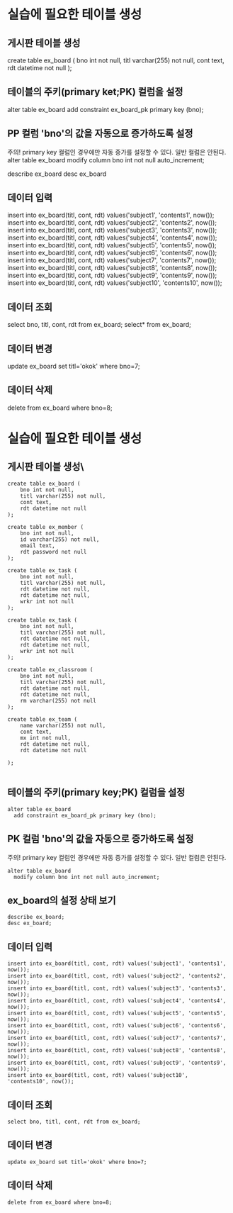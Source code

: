 # 실습에 필요한 테이블 생성

## 게시판 테이블 생성
create table ex_board (
    bno int not null,
    titl varchar(255) not null,
    cont text,
    rdt datetime not null
);

## 테이블의 주키(primary ket;PK) 컬럼을 설정
alter table ex_board
    add constraint ex_board_pk primary key (bno);
    
## PP 컬럼 'bno'의 값을 자동으로 증가하도록 설정
주의! primary key 컬럼인 경우에만 자동 증가를 설정할 수 있다. 일반 컬럼은 안된다.
alter table ex_board
    modify column bno int not null auto_increment;
    
describe ex_board
desc ex_board

## 데이터 입력
insert into ex_board(titl, cont, rdt) values('subject1', 'contents1', now());
insert into ex_board(titl, cont, rdt) values('subject2', 'contents2', now());
insert into ex_board(titl, cont, rdt) values('subject3', 'contents3', now());
insert into ex_board(titl, cont, rdt) values('subject4', 'contents4', now());
insert into ex_board(titl, cont, rdt) values('subject5', 'contents5', now());
insert into ex_board(titl, cont, rdt) values('subject6', 'contents6', now());
insert into ex_board(titl, cont, rdt) values('subject7', 'contents7', now());
insert into ex_board(titl, cont, rdt) values('subject8', 'contents8', now());
insert into ex_board(titl, cont, rdt) values('subject9', 'contents9', now());
insert into ex_board(titl, cont, rdt) values('subject10', 'contents10', now());

## 데이터 조회
select bno, titl, cont, rdt from ex_board;
select* from ex_board;

## 데이터 변경
update ex_board set titl='okok' where bno=7;

## 데이터 삭제
delete from ex_board where bno=8;


# 실습에 필요한 테이블 생성

## 게시판 테이블 생성\
```
create table ex_board (
    bno int not null,
    titl varchar(255) not null,
    cont text,
    rdt datetime not null
);

create table ex_member (
    bno int not null,
    id varchar(255) not null,
    email text,
    rdt password not null
);

create table ex_task (
    bno int not null,
    titl varchar(255) not null,
    rdt datetime not null,
    rdt datetime not null,
    wrkr int not null
);

create table ex_task (
    bno int not null,
    titl varchar(255) not null,
    rdt datetime not null,
    rdt datetime not null,
    wrkr int not null
);

create table ex_classroom (
    bno int not null,
    titl varchar(255) not null,
    rdt datetime not null,
    rdt datetime not null,
    rm varchar(255) not null
);

create table ex_team (
    name varchar(255) not null,
    cont text,
    mx int not null,
    rdt datetime not null,
    rdt datetime not null
    
);


```

## 테이블의 주키(primary key;PK) 컬럼을 설정
```
alter table ex_board
  add constraint ex_board_pk primary key (bno);
```

## PK 컬럼 'bno'의 값을 자동으로 증가하도록 설정
주의! primary key 컬럼인 경우에만 자동 증가를 설정할 수 있다. 일반 컬럼은 안된다.
```
alter table ex_board
  modify column bno int not null auto_increment;
```

## ex_board의 설정 상태 보기
```
describe ex_board;
desc ex_board; 
```

## 데이터 입력 
```
insert into ex_board(titl, cont, rdt) values('subject1', 'contents1', now());
insert into ex_board(titl, cont, rdt) values('subject2', 'contents2', now());
insert into ex_board(titl, cont, rdt) values('subject3', 'contents3', now());
insert into ex_board(titl, cont, rdt) values('subject4', 'contents4', now());
insert into ex_board(titl, cont, rdt) values('subject5', 'contents5', now());
insert into ex_board(titl, cont, rdt) values('subject6', 'contents6', now());
insert into ex_board(titl, cont, rdt) values('subject7', 'contents7', now());
insert into ex_board(titl, cont, rdt) values('subject8', 'contents8', now());
insert into ex_board(titl, cont, rdt) values('subject9', 'contents9', now());
insert into ex_board(titl, cont, rdt) values('subject10', 'contents10', now());
```

## 데이터 조회
```
select bno, titl, cont, rdt from ex_board;
```

## 데이터 변경
```
update ex_board set titl='okok' where bno=7;
```

## 데이터 삭제
```
delete from ex_board where bno=8;
```




